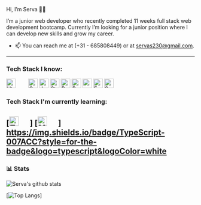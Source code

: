 Hi, I’m Serva 👋😄

I’m a junior web developer who recently completed 11 weeks full stack web development bootcamp. 
Currently I’m looking for a junior position where I can develop new skills and grow my career.
- 📫 You can reach me at (+31 - 685808449) or at servas230@gmail.com. 

---
<!---
AvresCode/AvresCode is a ✨ special ✨ repository because its `README.md` (this file) appears on your GitHub profile.
You can click the Preview link to take a look at your changes.
--->

### Tech Stack I know:
[<img style="margin-right:30px" alt="Html" src="https://img.shields.io/badge/HTML-E34F26?logo=html5&logoColor=white&style=flat" height="25" />](https://html.com/)
[<img alt="Css" src="https://img.shields.io/badge/CSS-1572B6?logo=css3&logoColor=white&style=flat" height="25"/>](https://web.dev/learn/css/)
[<img alt="Javascript" src="https://img.shields.io/badge/Javascript-F7DF1E?logo=javascript&logoColor=white&style=flat" height="25" />](https://www.javascript.com/)
[<img alt="Styledcomponents" src="https://img.shields.io/badge/StyledComponents-DB7093?logo=styledcomponents&logoColor=white&style=flat" height="25"/>](https://styled-components.com/)
[<img alt="React" src="https://img.shields.io/badge/React-61DAFB?logo=react&logoColor=white&style=flat" height="25"/>](https://reactjs.org/)
[<img alt="Redux" src="https://img.shields.io/badge/Redux-764ABC?logo=redux&logoColor=white&style=flat" height="25"/>](https://redux.js.org/)
[<img alt="" src="https://img.shields.io/badge/Node.js-339933?logo=node.js&logoColor=white&style=flat" height="25"/>](https://nodejs.org/en/)
[<img alt="Express" src="https://img.shields.io/badge/Express-000000?logo=express&logoColor=white&style=flat" height="25"/>](https://expressjs.com/)
[<img alt="Sequelize" src="https://img.shields.io/badge/Sequelize-52B0E7?logo=sequelize&logoColor=white&style=flat" height="25"/>](https://sequelize.org/)
<br/>

### Tech Stack I'm currently learning:
[<img style="margin-right:30px" alt="Typscript" src="https://img.shields.io/badge/TypeScript-007ACC?style=flat&logo=typescript&logoColor=white&style=flat" height="25" />]
[<img style="margin-right:30px" alt="MongoDB" src="https://img.shields.io/badge/MongoDB-#41ac26?logo=mongodb&logoColor=white&style=flat" height="25" />]
https://img.shields.io/badge/TypeScript-007ACC?style=for-the-badge&logo=typescript&logoColor=white
---

### 📊 Stats


![Serva's github stats](https://github-readme-stats.vercel.app/api?username=AvresCode&count_private=true&show_icons=true&theme=radical)

[![Top Langs](https://github-readme-stats.vercel.app/api/top-langs/?username=AvresCode&layout=compact&show_icons=true&theme=radical)]


